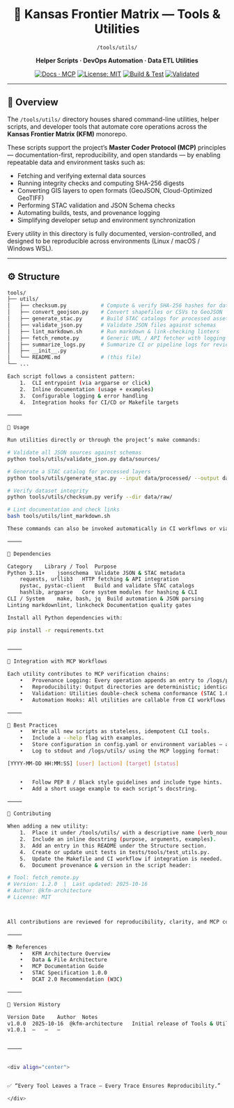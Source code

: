 <div align="center">

# 🧰 Kansas Frontier Matrix — **Tools & Utilities**  
`/tools/utils/`

**Helper Scripts · DevOps Automation · Data ETL Utilities**

[![Docs · MCP](https://img.shields.io/badge/Docs-MCP-blue)](../../docs/)
[![License: MIT](https://img.shields.io/badge/License-MIT-green.svg)](../../LICENSE)
[![Build & Test](https://img.shields.io/github/actions/workflow/status/bartytime4life/Kansas-Frontier-Matrix/ci.yml?label=Build%20%26%20Test)](../../.github/workflows/ci.yml)
[![Validated](https://img.shields.io/badge/STAC-Validated-blueviolet.svg)](../../.github/workflows/stac-validate.yml)

</div>

---

## 🧭 Overview

The `/tools/utils/` directory houses shared command-line utilities, helper scripts, and developer tools that automate core operations across the **Kansas Frontier Matrix (KFM)** monorepo.  

These scripts support the project’s **Master Coder Protocol (MCP)** principles — documentation-first, reproducibility, and open standards — by enabling repeatable data and environment tasks such as:

- Fetching and verifying external data sources  
- Running integrity checks and computing SHA-256 digests  
- Converting GIS layers to open formats (GeoJSON, Cloud-Optimized GeoTIFF)  
- Performing STAC validation and JSON Schema checks  
- Automating builds, tests, and provenance logging  
- Simplifying developer setup and environment synchronization  

Every utility in this directory is fully documented, version-controlled, and designed to be reproducible across environments (Linux / macOS / Windows WSL).

---

## ⚙️ Structure

```bash
tools/
├── utils/
│   ├── checksum.py           # Compute & verify SHA-256 hashes for data integrity
│   ├── convert_geojson.py    # Convert shapefiles or CSVs to GeoJSON
│   ├── generate_stac.py      # Build STAC catalogs for processed assets
│   ├── validate_json.py      # Validate JSON files against schemas
│   ├── lint_markdown.sh      # Run markdown & link-checking linters
│   ├── fetch_remote.py       # Generic URL / API fetcher with logging
│   ├── summarize_logs.py     # Summarize CI or pipeline logs for review
│   ├── __init__.py
│   └── README.md             # (this file)
└── ...

Each script follows a consistent pattern:
	1.	CLI entrypoint (via argparse or click)
	2.	Inline documentation (usage + examples)
	3.	Configurable logging & error handling
	4.	Integration hooks for CI/CD or Makefile targets

⸻

🧩 Usage

Run utilities directly or through the project’s make commands:

# Validate all JSON sources against schemas
python tools/utils/validate_json.py data/sources/

# Generate a STAC catalog for processed layers
python tools/utils/generate_stac.py --input data/processed/ --output data/stac/

# Verify dataset integrity
python tools/utils/checksum.py verify --dir data/raw/

# Lint documentation and check links
bash tools/utils/lint_markdown.sh

These commands can also be invoked automatically in CI workflows or via scheduled pipelines (.github/workflows/ci.yml, Makefile).

⸻

🧱 Dependencies

Category	Library / Tool	Purpose
Python 3.11+	jsonschema	Validate JSON & STAC metadata
	requests, urllib3	HTTP fetching & API integration
	pystac, pystac-client	Build and validate STAC catalogs
	hashlib, argparse	Core system modules for hashing & CLI
CLI / System	make, bash, jq	Build automation & JSON parsing
Linting	markdownlint, linkcheck	Documentation quality gates

Install all Python dependencies with:

pip install -r requirements.txt


⸻

🧮 Integration with MCP Workflows

Each utility contributes to MCP verification chains:
	•	Provenance Logging: Every operation appends an entry to /logs/provenance.log, capturing timestamp, user, commit ID, and hash.
	•	Reproducibility: Output directories are deterministic; identical inputs yield identical hashes.
	•	Validation: Utilities double-check schema conformance (STAC 1.0, DCAT 2.0, GeoJSON).
	•	Automation Hooks: All utilities are callable from CI workflows (pre-commit, validate.yml, stac-validate.yml) ensuring the repo’s continuous auditability.

⸻

🧠 Best Practices
	•	Write all new scripts as stateless, idempotent CLI tools.
	•	Include a --help flag with examples.
	•	Store configuration in config.yaml or environment variables — avoid hard-coding paths.
	•	Log to stdout and /logs/utils/ using the MCP logging format:

[YYYY-MM-DD HH:MM:SS] [user] [action] [target] [status]


	•	Follow PEP 8 / Black style guidelines and include type hints.
	•	Add a short usage example to each script’s docstring.

⸻

🧾 Contributing

When adding a new utility:
	1.	Place it under /tools/utils/ with a descriptive name (verb_noun.py).
	2.	Include an inline docstring (purpose, arguments, examples).
	3.	Add an entry in this README under the Structure section.
	4.	Create or update unit tests in tests/tools/test_utils.py.
	5.	Update the Makefile and CI workflow if integration is needed.
	6.	Document provenance & version in the script header:

# Tool: fetch_remote.py
# Version: 1.2.0  |  Last updated: 2025-10-16
# Author: @kfm-architecture
# License: MIT



All contributions are reviewed for reproducibility, clarity, and MCP compliance before merge.

⸻

📚 References
	•	KFM Architecture Overview
	•	Data & File Architecture
	•	MCP Documentation Guide
	•	STAC Specification 1.0.0
	•	DCAT 2.0 Recommendation (W3C)

⸻

🧾 Version History

Version	Date	Author	Notes
v1.0.0	2025-10-16	@kfm-architecture	Initial release of Tools & Utilities README
v1.0.1	—	—	—


⸻


<div align="center">


✅ “Every Tool Leaves a Trace — Every Trace Ensures Reproducibility.”

</div>
